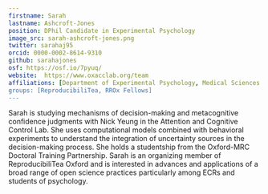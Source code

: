```yaml
---
firstname: Sarah
lastname: Ashcroft-Jones
position: DPhil Candidate in Experimental Psychology
image_src: sarah-ashcroft-jones.png
twitter: sarahaj95
orcid: 0000-0002-8614-9310
github: sarahajones
osf: https://osf.io/7pyuq/
website:  https://www.oxacclab.org/team
affiliations: [Department of Experimental Psychology, Medical Sciences Division, Queen's College]
groups: [ReproducibiliTea, RROx Fellows]
---
```


Sarah is studying mechanisms of decision-making and metacognitive confidence judgments with Nick Yeung in the Attention and Cognitive Control Lab. She uses computational models combined with behavioral experiments to understand the integration of uncertainty sources in the decision-making process. She holds a studentship from the Oxford-MRC Doctoral Training Partnership.
Sarah is an organizing member of ReproducibiliTea Oxford and is interested in advances and applications of a broad range of open science practices particularly among ECRs and students of psychology.
